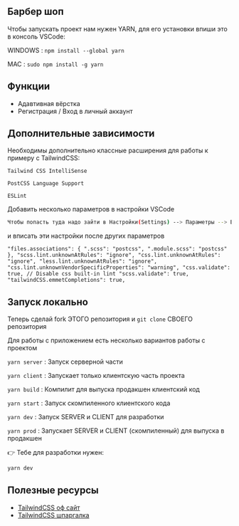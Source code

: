
## Барбер шоп

Чтобы запускать проект нам нужен YARN, для его установки впиши это в консоль VSCode:

WINDOWS : `npm install --global yarn`

MAC : `sudo npm install -g yarn`

## Функции

- Адавтивная вёрстка
- Регистрация / Вход в личный аккаунт



## Дополнительные зависимости

Необходимы дополнительно классные расширения для работы к примеру с TailwindCSS: 

`Tailwind CSS IntelliSense `

`PostCSS Language Support `

`ESLint`


Добавить несколько параметров в настройки VSCode 

```bash 
Чтобы попасть туда надо зайти в Настройки(Settings) --> Параметры --> В поиске "Настройки" --> Открыть первый вариант с упоминанием settings.json )
```

и вписать эти настройки после других параметров

`
"files.associations": { ".scss": "postcss", ".module.scss": "postcss" }, "scss.lint.unknownAtRules": "ignore", "css.lint.unknownAtRules": "ignore", "less.lint.unknownAtRules": "ignore", "css.lint.unknownVendorSpecificProperties": "warning", "css.validate": true, // Disable css built-in lint "scss.validate": true, "tailwindCSS.emmetCompletions": true,
`
## Запуск локально

Теперь сделай fork ЭТОГО репозитория и `git clone` СВОЕГО репозитория

Для работы с приложением есть несколько вариантов работы с проектом

`yarn server` : Запуск серверной части

`yarn client` : Запускает только клиентскую часть проекта

`yarn build` : Компилит для выпуска продакшен клиентский код

`yarn start` : Запуск скомпиленного клиентского кода

`yarn dev` : Запуск SERVER и CLIENT для разработки

`yarn prod` : Запускает SERVER и CLIENT (скомпиленный) для выпуска в продакшен


👉 Тебе для разработки нужен:

```bash
yarn dev
```
## Полезные ресурсы

- [TailwindCSS оф сайт](https://tailwindcss.com)
- [TailwindCSS шпаргалка](https://flowbite.com/tools/tailwind-cheat-sheet/)

